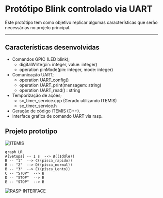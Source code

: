 # Protótipo Blink controlado via UART

Este protótipo tem como objetivo replicar algumas características que serão necessárias no projeto principal.

---
## Características desenvolvidas

- Comandos GPIO (LED blink);
	- digitalWrite(pin: integer, value: integer)
	- operation pinMode(pin: integer, mode: integer)
- Comunicação UART;
	- operation UART_config()
	- operation UART_print(mensagem: string)
	- operation UART_read() : string
- Temporização de ações;
	- sc_timer_service.cpp (Gerado utilizando ITEMIS)
	- sc_timer_service.h
- Geração de código ITEMIS (C++).
- Interface grafica de comando UART via rasp.

## Projeto prototipo
 ![ITEMIS](ITEMIS_PROT.PNG)
```mermaid
graph LR
A[Setups] -- 1 s  --> B((Iddle))
B -- "1"  --> C((pisca_rapido))
B -- "2"  --> D((pisca_normal))
B -- "3"  --> E((pisca_Lento))
C -- "STOP"  --> B
D -- "STOP"  --> B
E -- "STOP"  --> B
```
 ![RASP-INTERFACE](RASP_PROT.PNG)
